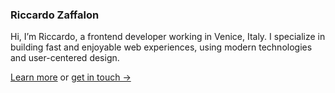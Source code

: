 ### Riccardo Zaffalon

Hi, I’m Riccardo, a frontend developer working in Venice, Italy. I specialize in building fast and enjoyable web experiences, using modern technologies and user-centered design.

[Learn more](https://www.riccardozaffalon.com/) or [get in touch →](mailto:riccardo.zaffalon@gmail.com)
